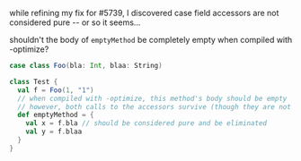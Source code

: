 while refining my fix for #5739, I discovered case field accessors are not considered pure -- or so it seems...

shouldn't the body of `emptyMethod` be completely empty when compiled with -optimize?

```scala
case class Foo(bla: Int, blaa: String)

class Test {
  val f = Foo(1, "1")
  // when compiled with -optimize, this method's body should be empty
  // however, both calls to the accessors survive (though they are not stored in local variables)
  def emptyMethod = {
    val x = f.bla // should be considered pure and be eliminated
    val y = f.blaa
  }
}
```
